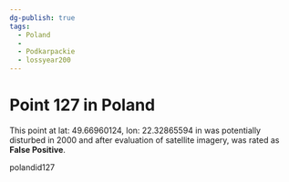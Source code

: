 ```yaml
---
dg-publish: true
tags:
  - Poland
  - 
  - Podkarpackie
  - lossyear200
---
```


# Point 127 in Poland

This point at lat: 49.66960124, lon: 22.32865594 in  was potentially disturbed in 2000 and after evaluation of satellite imagery, was rated as **False Positive**.



polandid127